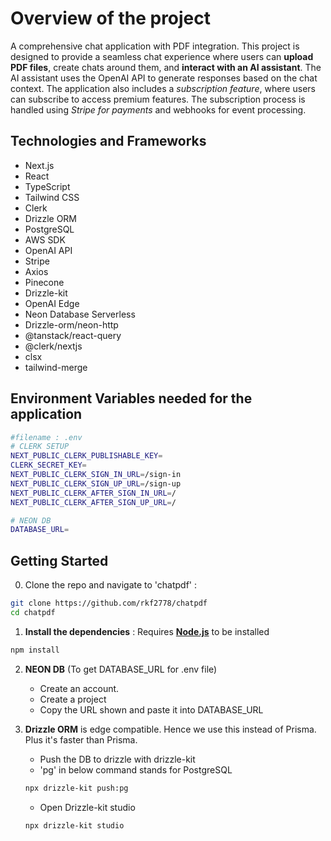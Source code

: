 # Overview of the project

A comprehensive chat application with PDF integration. This project is designed
to provide a seamless chat experience where users can **upload PDF files**,
create chats around them, and **interact with an AI assistant**. The AI
assistant uses the OpenAI API to generate responses based on the chat context.
The application also includes a _subscription feature_, where users can
subscribe to access premium features. The subscription process is handled using
_Stripe for payments_ and webhooks for event processing.

## Technologies and Frameworks

- Next.js
- React
- TypeScript
- Tailwind CSS
- Clerk
- Drizzle ORM
- PostgreSQL
- AWS SDK
- OpenAI API
- Stripe
- Axios
- Pinecone
- Drizzle-kit
- OpenAI Edge
- Neon Database Serverless
- Drizzle-orm/neon-http
- @tanstack/react-query
- @clerk/nextjs
- clsx
- tailwind-merge

## Environment Variables needed for the application

```Bash
#filename : .env
# CLERK SETUP
NEXT_PUBLIC_CLERK_PUBLISHABLE_KEY=
CLERK_SECRET_KEY=
NEXT_PUBLIC_CLERK_SIGN_IN_URL=/sign-in
NEXT_PUBLIC_CLERK_SIGN_UP_URL=/sign-up
NEXT_PUBLIC_CLERK_AFTER_SIGN_IN_URL=/
NEXT_PUBLIC_CLERK_AFTER_SIGN_UP_URL=/

# NEON DB
DATABASE_URL=
```

## Getting Started

0. Clone the repo and navigate to 'chatpdf' :

```Bash
git clone https://github.com/rkf2778/chatpdf
cd chatpdf
```

1. **Install the dependencies** : Requires
   **[Node.js](https://nodejs.org/en/download/)** to be installed

```Bash
npm install
```

2. **NEON DB** (To get DATABASE_URL for .env file)

   - Create an account.
   - Create a project
   - Copy the URL shown and paste it into DATABASE_URL

3. **Drizzle ORM** is edge compatible. Hence we use this instead of Prisma. Plus
   it's faster than Prisma.

   - Push the DB to drizzle with drizzle-kit
   - 'pg' in below command stands for PostgreSQL

   ```Bash
   npx drizzle-kit push:pg
   ```

   - Open Drizzle-kit studio

   ```Bash
   npx drizzle-kit studio
   ```
